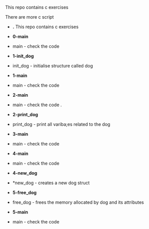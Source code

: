 This repo contains c exercises 

There are more c script
- **.**
This repo contains c exercises 

- **0-main**
*  main - check the code

- **1-init_dog**
*  init_dog - initialise structure called dog

- **1-main**
*  main - check the code

- **2-main**
*  main - check the code .

- **2-print_dog**
*  print_dog - print all variba;es related to the dog

- **3-main**
*  main - check the code

- **4-main**
*  main - check the code

- **4-new_dog**
*  *new_dog - creates a new dog struct

- **5-free_dog**
*  free_dog - frees the memory allocated by dog and its attributes

- **5-main**
*  main - check the code

